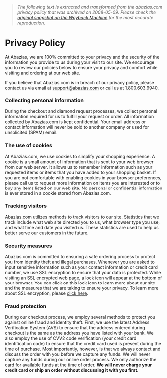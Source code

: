> *The following text is extracted and transformed from the abazias.com privacy policy that was archived on 2008-05-09. Please check the [original snapshot on the Wayback Machine](https://web.archive.org/web/20080509171341id_/http%3A//www.abazias.com/terms/privacy.asp) for the most accurate reproduction.*

# Privacy Policy

At Abazias, we are 100% committed to your privacy and the security of the information you provide to us during your visit to our site. We encourage you to review our policies below to ensure your privacy and comfort while visiting and ordering at our web site.

If you believe that Abazias.com is in breach of our privacy policy, please contact us via email at [support@abazias.com](mailto:support@abazias.com) or call us at 1.800.603.9940.

  


### Collecting personal information

During the checkout and diamond request processes, we collect personal information required for us to fulfill your request or order. All information collected by Abazias.com is kept confidential. Your email address or contact information will never be sold to another company or used for unsolicited (SPAM) email.

### The use of cookies

At Abazias.com, we use cookies to simplify your shopping experience. A cookie is a small amount of information that is sent to your web browser from our web server. It allows us to remember information such as your requested items or items that you have added to your shopping basket. If you are not comfortable with enabling cookies in your browser preferences, please call us to request more information on items you are interested or to buy any items listed on our web site. No personal or confidential information is ever stored in a cookie stored from Abazias.com.

  


### Tracking visitors

Abazias.com utilizes methods to track visitors to our site. Statistics that we track include what web site directed you to us, what browser type you use, and what time and date you visited us. These statistics are used to help us better serve our customers in the future.

  


### Security measures

Abazias.com is committed to ensuring a safe ordering process to protect you from identity theft and illegal purchases. Whenever you are asked to input sensitive information such as your contact information or credit card number, we use SSL encryption to ensure that your data is protected. While visiting an SSL encrypted web page, a lock icon will appear at the bottom of your browser. You can click on this lock icon to learn more about our site and the measures that we are taking to ensure your privacy. To learn more about SSL encryption, please [click here](http://www.webopedia.com/TERM/S/SSL.html).

  


### Fraud protection

During our checkout process, we employ several methods to protect you against online fraud and identity theft. First, we use the latest Address Verification System (AVS) to ensure that the address entered during checkout is the same as the address you have listed with your bank. We also employ the use of CVV2 code verification (your credit card identification code) to ensure that the credit card used is present during the time of purchase. Most importantly, however, is that we always contact and discuss the order with you before we capture any funds. We will never capture any funds during our online order process. We only authorize the card for available funds at the time of order. **We will never charge your credit card or ship an order without discussing it with you first.**
